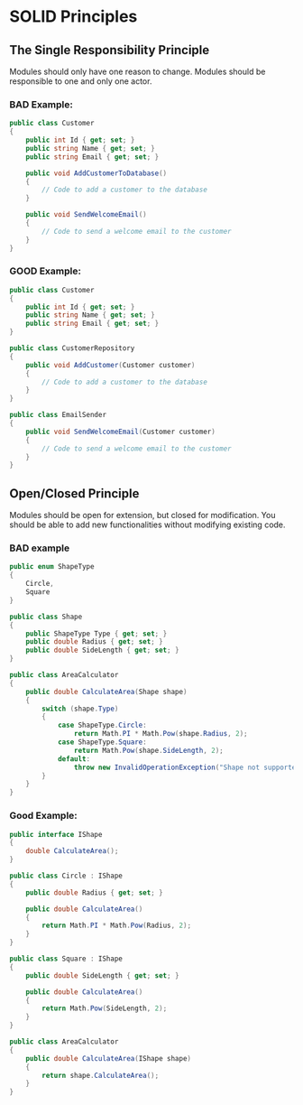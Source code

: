 # SOLID Principles

## The Single Responsibility Principle

Modules should only have one reason to change. 
Modules should be responsible to one and only one actor.

### BAD Example:

```c#
public class Customer
{
    public int Id { get; set; }
    public string Name { get; set; }
    public string Email { get; set; }

    public void AddCustomerToDatabase()
    {
        // Code to add a customer to the database
    }

    public void SendWelcomeEmail()
    {
        // Code to send a welcome email to the customer
    }
}
```

### GOOD Example:

```c#
public class Customer
{
    public int Id { get; set; }
    public string Name { get; set; }
    public string Email { get; set; }
}

public class CustomerRepository
{
    public void AddCustomer(Customer customer)
    {
        // Code to add a customer to the database
    }
}

public class EmailSender
{
    public void SendWelcomeEmail(Customer customer)
    {
        // Code to send a welcome email to the customer
    }
}
```

## Open/Closed Principle

Modules should be open for extension, but closed for modification.
You should be able to add new functionalities without modifying existing code.

### BAD example

```c#
public enum ShapeType
{
    Circle,
    Square
}

public class Shape
{
    public ShapeType Type { get; set; }
    public double Radius { get; set; }
    public double SideLength { get; set; }
}

public class AreaCalculator
{
    public double CalculateArea(Shape shape)
    {
        switch (shape.Type)
        {
            case ShapeType.Circle:
                return Math.PI * Math.Pow(shape.Radius, 2);
            case ShapeType.Square:
                return Math.Pow(shape.SideLength, 2);
            default:
                throw new InvalidOperationException("Shape not supported");
        }
    }
}

```

### Good Example:

```c#
public interface IShape
{
    double CalculateArea();
}

public class Circle : IShape
{
    public double Radius { get; set; }

    public double CalculateArea()
    {
        return Math.PI * Math.Pow(Radius, 2);
    }
}

public class Square : IShape
{
    public double SideLength { get; set; }

    public double CalculateArea()
    {
        return Math.Pow(SideLength, 2);
    }
}

public class AreaCalculator
{
    public double CalculateArea(IShape shape)
    {
        return shape.CalculateArea();
    }
}

```
